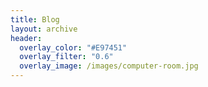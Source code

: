 ```yaml
---
title: Blog
layout: archive
header:
  overlay_color: "#E97451"
  overlay_filter: "0.6"
  overlay_image: /images/computer-room.jpg
---
```

